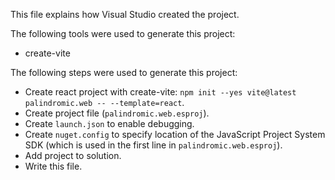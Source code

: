This file explains how Visual Studio created the project.

The following tools were used to generate this project:
- create-vite

The following steps were used to generate this project:
- Create react project with create-vite: `npm init --yes vite@latest palindromic.web -- --template=react`.
- Create project file (`palindromic.web.esproj`).
- Create `launch.json` to enable debugging.
- Create `nuget.config` to specify location of the JavaScript Project System SDK (which is used in the first line in `palindromic.web.esproj`).
- Add project to solution.
- Write this file.

